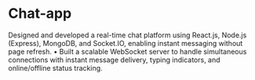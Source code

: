 # Chat-app
 Designed and developed a real-time chat platform using React.js, Node.js (Express), MongoDB, and Socket.IO,  enabling instant messaging without page refresh.  • Built a scalable WebSocket server to handle simultaneous connections with instant message delivery, typing  indicators, and online/offline status tracking.
